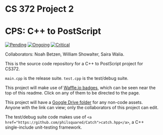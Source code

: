 # CS 372 Project 2
# CPS: C++ to PostScript

[![Pending](https://badge.waffle.io/Nezteb/cs372-project2-cps.svg?label=pending&title=Pending)](http://waffle.io/Nezteb/cs372-project2-cps)
[![Ongoing](https://badge.waffle.io/Nezteb/cs372-project2-cps.svg?label=ongoing&title=Ongoing)](http://waffle.io/Nezteb/cs372-project2-cps)
[![Critical](https://badge.waffle.io/Nezteb/cs372-project2-cps.svg?label=critical&title=Critical)](http://waffle.io/Nezteb/cs372-project2-cps)

Collaborators: Noah Betzen, William Showalter, Saira Walia.

This is the source code repository for a C++ to PostScript project for CS372.

`main.cpp` is the release suite.
`test.cpp` is the test/debug suite.

This project will make use of <a href="https://waffle.io/nezteb/cs372-project2-cps">Waffle.io badges</a>, which can be seen near the top of this readme. Click on any of them to be directed to the page.

This project will have a <a href="https://drive.google.com/folderview?id=0Bx9SJ1Pr_IlKfkFZU0c5dHR6TDhvZzJSWm5NQzJiWkE0ZGtKWXlzMmFybUxEQTFvMUtGOGc&usp=sharing">Google Drive folder</a> for any non-code assets. Anyone with the link can view; only the collaborators of this project can edit.

The test/debug suite code makes use of `<a href="https://github.com/philsquared/Catch">catch.hpp</a>`, a C++ single-include unit-testing framework.